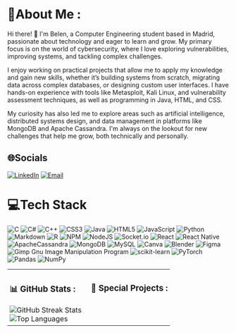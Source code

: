 # 💫About Me :
Hi there! 👋 I'm Belen, a Computer Engineering student based in Madrid, passionate about technology and eager to learn and grow. My primary focus is on the world of cybersecurity, where I love exploring vulnerabilities, improving systems, and tackling complex challenges.

I enjoy working on practical projects that allow me to apply my knowledge and gain new skills, whether it’s building systems from scratch, migrating data across complex databases, or designing custom user interfaces. I have hands-on experience with tools like Metasploit, Kali Linux, and vulnerability assessment techniques, as well as programming in Java, HTML, and CSS.

My curiosity has also led me to explore areas such as artificial intelligence, distributed systems design, and data management in platforms like MongoDB and Apache Cassandra. I'm always on the lookout for new challenges that help me grow, both technically and personally.

## 🌐Socials
[![LinkedIn](https://img.shields.io/badge/LinkedIn-%230077B5.svg?logo=linkedin&logoColor=white)](https://www.linkedin.com/in/bel%C3%A9n-g%C3%B3mez-arnaldo-9946542a4/) 
[![Email](https://img.shields.io/badge/Email-D14836?logo=gmail&logoColor=white)](mailto:bga78a@gmail.com)

# 💻Tech Stack
![C](https://img.shields.io/badge/c-%2300599C.svg?style=for-the-badge&logo=c&logoColor=white) ![C#](https://img.shields.io/badge/c%23-%23239120.svg?style=for-the-badge&logo=c-sharp&logoColor=white) ![C++](https://img.shields.io/badge/c++-%2300599C.svg?style=for-the-badge&logo=c%2B%2B&logoColor=white) ![CSS3](https://img.shields.io/badge/css3-%231572B6.svg?style=for-the-badge&logo=css3&logoColor=white) ![Java](https://img.shields.io/badge/java-%23ED8B00.svg?style=for-the-badge&logo=java&logoColor=white) ![HTML5](https://img.shields.io/badge/html5-%23E34F26.svg?style=for-the-badge&logo=html5&logoColor=white) ![JavaScript](https://img.shields.io/badge/javascript-%23323330.svg?style=for-the-badge&logo=javascript&logoColor=%23F7DF1E) ![Python](https://img.shields.io/badge/python-3670A0?style=for-the-badge&logo=python&logoColor=ffdd54) ![Markdown](https://img.shields.io/badge/markdown-%23000000.svg?style=for-the-badge&logo=markdown&logoColor=white) ![R](https://img.shields.io/badge/r-%23276DC3.svg?style=for-the-badge&logo=r&logoColor=white) ![NPM](https://img.shields.io/badge/NPM-%23000000.svg?style=for-the-badge&logo=npm&logoColor=white) ![NodeJS](https://img.shields.io/badge/node.js-6DA55F?style=for-the-badge&logo=node.js&logoColor=white) ![Socket.io](https://img.shields.io/badge/Socket.io-black?style=for-the-badge&logo=socket.io&badgeColor=010101) ![React](https://img.shields.io/badge/react-%2320232a.svg?style=for-the-badge&logo=react&logoColor=%2361DAFB) ![React Native](https://img.shields.io/badge/react_native-%2320232a.svg?style=for-the-badge&logo=react&logoColor=%2361DAFB) ![ApacheCassandra](https://img.shields.io/badge/cassandra-%231287B1.svg?style=for-the-badge&logo=apache-cassandra&logoColor=white) ![MongoDB](https://img.shields.io/badge/MongoDB-%234ea94b.svg?style=for-the-badge&logo=mongodb&logoColor=white) ![MySQL](https://img.shields.io/badge/mysql-%2300f.svg?style=for-the-badge&logo=mysql&logoColor=white) ![Canva](https://img.shields.io/badge/Canva-%2300C4CC.svg?style=for-the-badge&logo=Canva&logoColor=white) ![Blender](https://img.shields.io/badge/blender-%23F5792A.svg?style=for-the-badge&logo=blender&logoColor=white) 	![Figma](https://img.shields.io/badge/figma-%23F24E1E.svg?style=for-the-badge&logo=figma&logoColor=white) ![Gimp Gnu Image Manipulation Program](https://img.shields.io/badge/Gimp-657D8B?style=for-the-badge&logo=gimp&logoColor=FFFFFF) ![scikit-learn](https://img.shields.io/badge/scikit--learn-%23F7931E.svg?style=for-the-badge&logo=scikit-learn&logoColor=white) ![PyTorch](https://img.shields.io/badge/PyTorch-%23EE4C2C.svg?style=for-the-badge&logo=PyTorch&logoColor=white) ![Pandas](https://img.shields.io/badge/pandas-%23150458.svg?style=for-the-badge&logo=pandas&logoColor=white) ![NumPy](https://img.shields.io/badge/numpy-%23013243.svg?style=for-the-badge&logo=numpy&logoColor=white)


<div style="margin: 0; padding: 0; width: 100%; box-sizing: border-box;">
  <table style="margin: 0 auto; padding: 0; border-collapse: collapse; width: 100%; table-layout: fixed;">
    <tr>
      <td width="50%" valign="top" style="padding: 5px;">
        <h3>📊 GitHub Stats :</h3>
        <img src="https://github-readme-streak-stats.herokuapp.com/?user=Belen-gomez&theme=radical&hide_border=true" alt="GitHub Streak Stats"/>
        <br/>
        <img src="https://github-readme-stats.vercel.app/api/top-langs/?username=Belen-gomez&theme=radical&hide_border=true&include_all_commits=true&count_private=true&langs_count=20&exclude_repo=GRUPO13_Practica2" alt="Top Languages"/>
      </td>
      <!-- Sección Derecha -->
      <td width="50%" valign="top" style="padding: 5px;">
        <h3>🚀 Special Projects :</h3>
        <ul>
        </ul>
      </td>
    </tr>
  </table>
</div>
